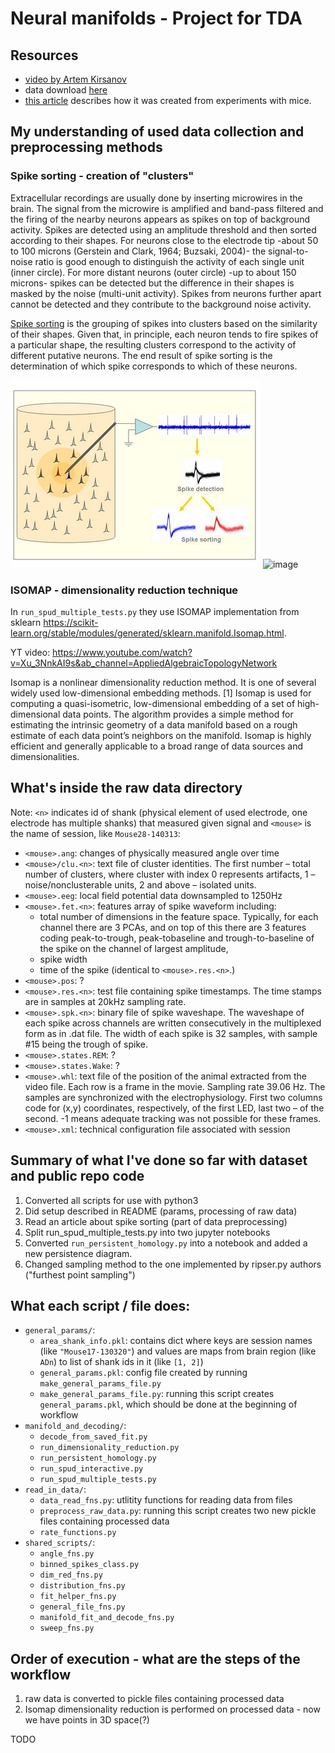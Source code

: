 # Neural manifolds - Project for TDA
## Resources
- [video by Artem Kirsanov](v=QHj9uVmwA_0&ab_channel=ArtemKirsanov)
- data download [here](https://crcns.org/data-sets/thalamus/th-1/about-th-1.) 
- [this article](https://www.researchgate.net/publication/273064711_Internally_organized_mechanisms_of_the_head_direction_sense) describes how it was created from experiments with mice.

## My understanding of used data collection and preprocessing methods
### Spike sorting - creation of "clusters"
Extracellular recordings are usually done by inserting microwires in the brain. The signal from the microwire is amplified and band-pass filtered and the firing of the nearby neurons appears as spikes on top of background activity. Spikes are detected using an amplitude threshold and then sorted according to their shapes. For neurons close to the electrode tip -about 50 to 100 microns (Gerstein and Clark, 1964; Buzsaki, 2004)- the signal-to-noise ratio is good enough to distinguish the activity of each single unit (inner circle). For more distant neurons (outer circle) -up to about 150 microns- spikes can be detected but the difference in their shapes is masked by the noise (multi-unit activity). Spikes from neurons further apart cannot be detected and they contribute to the background noise activity.

[Spike sorting](http://www.scholarpedia.org/article/Spike_sorting#:~:text=Spike%20sorting%20is%20the%20grouping,activity%20of%20different%20putative%20neurons) is the grouping of spikes into clusters based on the similarity of their shapes. Given that, in principle, each neuron tends to fire spikes of a particular shape, the resulting clusters correspond to the activity of different putative neurons. The end result of spike sorting is the determination of which spike corresponds to which of these neurons.

![image](images/spike_sorting.jpg) ![image](images/spike_detection.jpg)

### ISOMAP - dimensionality reduction technique
In `run_spud_multiple_tests.py` they use ISOMAP implementation from sklearn https://scikit-learn.org/stable/modules/generated/sklearn.manifold.Isomap.html.

YT video: https://www.youtube.com/watch?v=Xu_3NnkAI9s&ab_channel=AppliedAlgebraicTopologyNetwork

Isomap is a nonlinear dimensionality reduction method. It is one of several widely used low-dimensional embedding methods. [1] Isomap is used for computing a quasi-isometric, low-dimensional embedding of a set of high-dimensional data points. The algorithm provides a simple method for estimating the intrinsic geometry of a data manifold based on a rough estimate of each data point’s neighbors on the manifold. Isomap is highly efficient and generally applicable to a broad range of data sources and dimensionalities.


## What's inside the raw data directory
Note: `<n>` indicates id of shank (physical element of used electrode, one electrode has multiple shanks) that measured given signal and `<mouse>` is the name of session, like `Mouse28-140313`:

- `<mouse>.ang`: changes of physically measured angle over time
- `<mouse>/clu.<n>`: text file of cluster identities. The first number – total number of clusters, where cluster with index 0 represents artifacts, 1 – noise/nonclusterable units, 2 and above – isolated units.
- `<mouse>.eeg`: local field potential data downsampled to 1250Hz
- `<mouse>.fet.<n>`: features array of spike waveform including:
    - total number of dimensions in the feature space. Typically, for each channel there are 3 PCAs, and on top of this there are 3 features coding peak-to-trough, peak-tobaseline and trough-to-baseline of the spike on the channel of largest amplitude,
    - spike width 
    - time of the spike (identical to `<mouse>.res.<n>`.)
- `<mouse>.pos`: ?
- `<mouse>.res.<n>`: test file containing spike timestamps.  The time stamps are in samples at 20kHz sampling rate.
- `<mouse>.spk.<n>`: binary file of spike waveshape. The waveshape of each spike across channels are written consecutively in the multiplexed form as in .dat file. The width of each spike is 32 samples, with sample #15 being the trough of spike.
- `<mouse>.states.REM`: ?
- `<mouse>.states.Wake`: ?
- `<mouse>.whl`: text file of the position of the animal extracted from the video file. Each row is a frame in the movie. Sampling rate 39.06 Hz. The samples are synchronized with the electrophysiology. First two columns code for (x,y) coordinates, respectively, of the first LED, last two – of the second. -1 means
adequate tracking was not possible for these frames.
- `<mouse>.xml`: technical configuration file associated with session

## Summary of what I've done so far with dataset and public repo code
1. Converted all scripts for use with python3
2. Did setup described in README (params, processing of raw data)
3. Read an article about spike sorting (part of data preprocessing)
4. Split run_spud_multiple_tests.py into two jupyter notebooks
5. Converted `run_persistent_homology.py` into a notebook and added a new persistence diagram.
6. Changed sampling method to the one implemented by ripser.py authors ("furthest point sampling")

## What each script / file does:
- `general_params/`:
    - `area_shank_info.pkl`: contains dict where keys are session names (like `"Mouse17-130320"`) and values are maps from brain region (like `ADn`) to list of shank ids in it (like `[1, 2]`)
    - `general_params.pkl`: config file created by running `make_general_params_file.py`
    - `make_general_params_file.py`: running this script creates `general_params.pkl`, which should be done at the beginning of workflow
- `manifold_and_decoding/`:
    - `decode_from_saved_fit.py`
    - `run_dimensionality_reduction.py`
    - `run_persistent_homology.py`
    - `run_spud_interactive.py`
    - `run_spud_multiple_tests.py`
- `read_in_data/`:
    - `data_read_fns.py`: utlitity functions for reading data from files
    - `preprocess_raw_data.py`: running this script creates two new pickle files containing processed data
    - `rate_functions.py`
- `shared_scripts/`:
    - `angle_fns.py`
    - `binned_spikes_class.py`
    - `dim_red_fns.py`
    - `distribution_fns.py`
    - `fit_helper_fns.py`
    - `general_file_fns.py`
    - `manifold_fit_and_decode_fns.py`
    - `sweep_fns.py`

## Order of execution - what are the steps of the workflow
1. raw data is converted to pickle files containing processed data
2. Isomap dimensionality reduction is performed on processed data - now we have points in 3D space(?)

TODO
